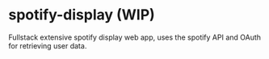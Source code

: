 # spotify-display (WIP)

 Fullstack extensive spotify display web app, uses the spotify API and OAuth for retrieving user data.
